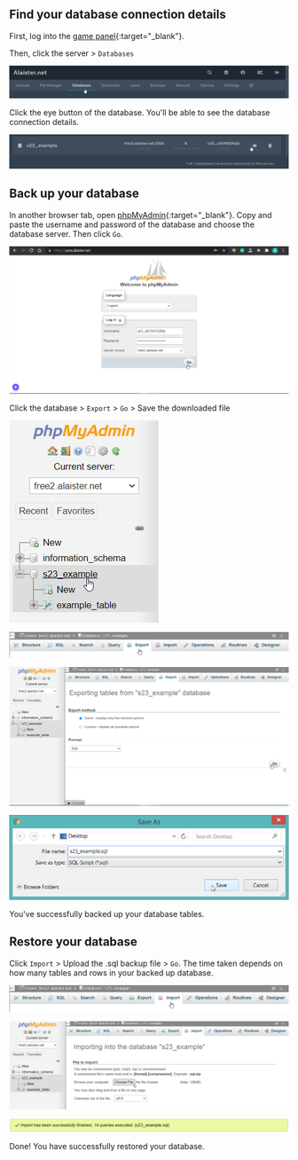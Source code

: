## Find your database connection details
First, log into the [game panel](https://panel.alaister.net){:target="_blank"}.

Then, click the server > `Databases`

![](../../assets/panel/databases_nav.png)

Click the eye button of the database. You'll be able to see the database connection details.

![](../../assets/panel/databases_view.png)

## Back up your database
In another browser tab, open [phpMyAdmin](https://pma.alaister.net){:target="_blank"}. Copy and paste the username and password of the database and choose the database server. Then click `Go`.

![](../../assets/pma/login.png)

Click the database > `Export` > `Go` > Save the downloaded file

![](../../assets/pma/select_database.png)

![](../../assets/pma/export_nav.png)

![](../../assets/pma/export_tables.png)

![](../../assets/pma/export_save.png)

You've successfully backed up your database tables.

## Restore your database
Click `Import` > Upload the .sql backup file > `Go`. The time taken depends on how many tables and rows in your backed up database.

![](../../assets/pma/import_nav.png)

![](../../assets/pma/import_upload.png)

![](../../assets/pma/import_done.png)

Done! You have successfully restored your database.
